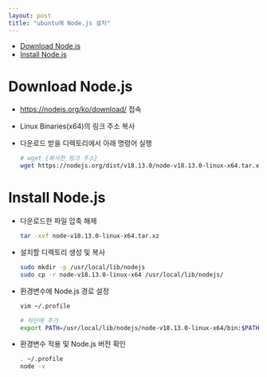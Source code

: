 ```yaml
---
layout: post
title: "ubuntu에 Node.js 설치"
---
```


- [Download Node.js](#download-nodejs)
- [Install Node.js](#install-nodejs)

# Download Node.js
- https://nodejs.org/ko/download/ 접속
- Linux Binaries(x64)의 링크 주소 복사
- 다운로드 받을 디렉토리에서 아래 명령어 실행

    ```bash
    # wget {복사한 링크 주소}
    wget https://nodejs.org/dist/v18.13.0/node-v18.13.0-linux-x64.tar.xz
    ```

# Install Node.js
- 다운로드한 파일 압축 해제
    ```bash
    tar -xvf node-v18.13.0-linux-x64.tar.xz
    ```
- 설치할 디렉토리 생성 및 복사
    ```bash
    sudo mkdir -p /usr/local/lib/nodejs
    sudo cp -r node-v18.13.0-linux-x64 /usr/local/lib/nodejs/
    ```
- 환경변수에 Node.js 경로 설정
    ```bash
    vim ~/.profile
    
    # 하단에 추가
    export PATH=/usr/local/lib/nodejs/node-v18.13.0-linux-x64/bin:$PATH
    ```
- 환경변수 적용 및 Node.js 버전 확인
    ```bash
    . ~/.profile
    node -v
    ```
